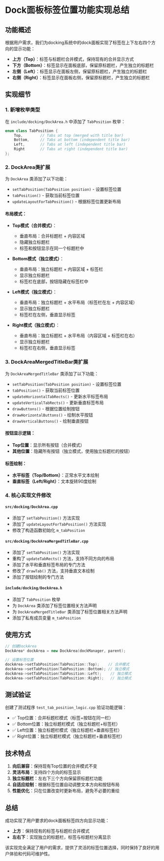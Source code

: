 # Dock面板标签位置功能实现总结

## 功能概述

根据用户需求，我们为docking系统中的dock面板实现了标签在上下左右四个方向的显示功能：

- **上方（Top）**：标签与标题栏合并模式，保持现有的合并显示方式
- **下方（Bottom）**：标签显示在面板底部，保留原标题栏，产生独立的标题栏
- **左侧（Left）**：标签显示在面板左侧，保留原标题栏，产生独立的标题栏  
- **右侧（Right）**：标签显示在面板右侧，保留原标题栏，产生独立的标题栏

## 实现细节

### 1. 新增枚举类型

在 `include/docking/DockArea.h` 中添加了 `TabPosition` 枚举：

```cpp
enum class TabPosition {
    Top,        // Tabs at top (merged with title bar)
    Bottom,     // Tabs at bottom (independent title bar)
    Left,       // Tabs at left (independent title bar)
    Right       // Tabs at right (independent title bar)
};
```

### 2. DockArea类扩展

为 `DockArea` 类添加了以下功能：

- `setTabPosition(TabPosition position)` - 设置标签位置
- `tabPosition()` - 获取当前标签位置
- `updateLayoutForTabPosition()` - 根据标签位置更新布局

#### 布局模式：

- **Top模式（合并模式）**：
  - 垂直布局：合并标题栏 + 内容区域
  - 隐藏独立标题栏
  - 标签和按钮显示在同一个标题栏中

- **Bottom模式（独立模式）**：
  - 垂直布局：独立标题栏 + 内容区域 + 标签栏
  - 显示独立标题栏
  - 标签栏在底部，按钮隐藏在标签栏中

- **Left模式（独立模式）**：
  - 垂直布局：独立标题栏 + 水平布局（标签栏在左 + 内容区域）
  - 显示独立标题栏
  - 标签栏在左侧，垂直显示标签

- **Right模式（独立模式）**：
  - 垂直布局：独立标题栏 + 水平布局（内容区域 + 标签栏在右）
  - 显示独立标题栏
  - 标签栏在右侧，垂直显示标签

### 3. DockAreaMergedTitleBar类扩展

为 `DockAreaMergedTitleBar` 类添加了以下功能：

- `setTabPosition(TabPosition position)` - 设置标签位置
- `tabPosition()` - 获取当前标签位置
- `updateHorizontalTabRects()` - 更新水平标签布局
- `updateVerticalTabRects()` - 更新垂直标签布局
- `drawButtons()` - 根据位置绘制按钮
- `drawHorizontalButtons()` - 绘制水平按钮
- `drawVerticalButtons()` - 绘制垂直按钮

#### 按钮显示逻辑：

- **Top位置**：显示所有按钮（合并模式）
- **其他位置**：隐藏所有按钮（独立模式，使用独立标题栏的按钮）

#### 标签绘制：

- **水平标签（Top/Bottom）**：正常水平文本绘制
- **垂直标签（Left/Right）**：文本旋转90度绘制

### 4. 核心实现文件修改

#### `src/docking/DockArea.cpp`
- 添加了 `setTabPosition()` 方法实现
- 添加了 `updateLayoutForTabPosition()` 方法实现
- 修改了构造函数初始化 `m_tabPosition`

#### `src/docking/DockAreaMergedTitleBar.cpp`
- 添加了 `setTabPosition()` 方法实现
- 重构了 `updateTabRects()` 方法，支持不同方向的布局
- 添加了水平和垂直标签布局的专门方法
- 修改了 `drawTab()` 方法，支持垂直文本绘制
- 添加了按钮绘制的专门方法

#### `include/docking/DockArea.h`
- 添加了 `TabPosition` 枚举
- 为 `DockArea` 类添加了标签位置相关方法声明
- 为 `DockAreaMergedTitleBar` 类添加了标签位置相关方法声明
- 添加了私有成员变量 `m_tabPosition`

## 使用方式

```cpp
// 创建DockArea
DockArea* dockArea = new DockArea(dockManager, parent);

// 设置标签位置
dockArea->setTabPosition(TabPosition::Top);    // 合并模式
dockArea->setTabPosition(TabPosition::Bottom); // 独立模式
dockArea->setTabPosition(TabPosition::Left);    // 独立模式
dockArea->setTabPosition(TabPosition::Right);   // 独立模式
```

## 测试验证

创建了测试程序 `test_tab_position_logic.cpp` 验证功能逻辑：

- ✅ Top位置：合并标题栏模式（标签+按钮在同一栏）
- ✅ Bottom位置：独立标题栏模式（独立标题栏+标签栏）
- ✅ Left位置：独立标题栏模式（独立标题栏+垂直标签栏）
- ✅ Right位置：独立标题栏模式（独立标题栏+垂直标签栏）

## 技术特点

1. **向后兼容**：保持现有Top位置的合并模式不变
2. **灵活布局**：支持四个方向的标签显示
3. **独立标题栏**：左右下三个方向保留原标题栏功能
4. **自适应绘制**：根据标签位置自动调整文本方向和按钮布局
5. **性能优化**：只在位置改变时更新布局，避免不必要的重绘

## 总结

成功实现了用户要求的dock面板标签四方向显示功能：

- **上方**：保持现有的标签与标题栏合并模式
- **左右下**：实现独立的标题栏，标签与标题栏分离显示

该实现完全满足了用户的需求，提供了灵活的标签位置选择，同时保持了良好的用户体验和代码可维护性。